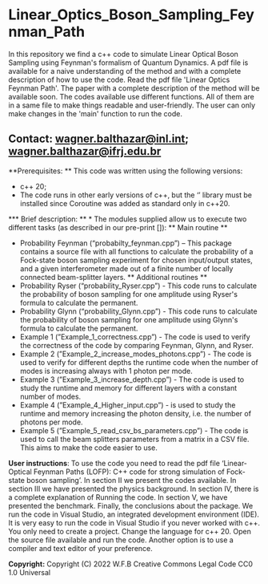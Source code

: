 # Linear_Optics_Boson_Sampling_Feynman_Path

In this repository we find a c++ code to simulate Linear Optical Boson Sampling using Feynman's formalism of Quantum Dynamics. 
A pdf file is available for a naive understanding of the method and with a complete description of how to use the code. Read the pdf file 'Linear Optics Feynman Path'. The paper with a complete description of the method will be available soon.
The codes available use different functions. All of them are in a same file to make things readable and user-friendly. The user can only make changes in the 'main' function to run the code.

Contact: wagner.balthazar@inl.int; wagner.balthazar@ifrj.edu.br
-------------------------------------------------------------------------------


**Prerequisites:
** This code was written using the following versions:
* c++ 20;
* The code runs in other early versions of c++, but the ‘<coroutine>’ library must be installed since Coroutine was added as standard only in c++20.

*** Brief description: ** *
The modules supplied allow us to execute two different tasks (as described in our pre-print []):
** Main routine **
* Probability Feynman (“probabilty_feynman.cpp”) – This package contains a source file with all functions to calculate the probability of a Fock-state boson sampling experiment for chosen input/output states, and a given interferometer made out of a finite number of locally connected beam-splitter layers.
** Additional routines **
* Probability Ryser (“probability_Ryser.cpp”) - This code runs to calculate the probability of boson sampling for one amplitude using Ryser's formula to calculate the permanent.
* Probability Glynn (“probability_Glynn.cpp”) - This code runs to calculate the probability of boson sampling for one amplitude using Glynn's formula to calculate the permanent. 
* Example 1 (”Example_1_correctness.cpp”) - The code is used to verify the correctness of the code by comparing Feynman, Glynn, and Ryser.
* Example 2 (”Example_2_increase_modes_photons.cpp”) - The code is used to verify for different depths the runtime code when the number of modes is increasing always
with 1 photon per mode. 
* Example 3 (”Example_3_increase_depth.cpp”) - The code is used to study the runtime and memory for different layers with a constant number of modes.
* Example 4 (”Example_4_Higher_input.cpp”) - is used to study the runtime and memory increasing the photon density, i.e. the number of photons per mode.
* Example 5 (”Example_5_read_csv_bs_parameters.cpp”) - The code is used to call the beam splitters parameters from a matrix in a CSV file. This aims to make the code easier to use.

**User instructions**:
To use the code you need to read the pdf file ‘Linear-Optical Feynman Paths (LOFP): C++ code for strong simulation of Fock-state boson sampling’. In section II we present the codes available. In section III we have presented the physics background. In section IV, there is a complete explanation of Running the code. In section V, we have presented the benchmark. Finally, the conclusions about the package.
We run the code in Visual Studio, an integrated development environment (IDE). It is very easy to run the code in Visual Studio if you never worked with c++. You only need to create a project. Change the language for c++ 20. Open the source file available and run the code. Another option is to use a compiler and text editor of your preference. 

**Copyright:**
Copyright (C) 2022  W.F.B
Creative Commons Legal Code CC0 1.0 Universal
